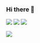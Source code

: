 ### Hi there 👋

<!--
**joshuaaam/joshuaaam** is a ✨ _special_ ✨ repository because its `README.md` (this file) appears on your GitHub profile.

Here are some ideas to get you started:

- 🔭 I’m currently working on ...
- 🌱 I’m currently learning ...
- 👯 I’m looking to collaborate on ...
- 🤔 I’m looking for help with ...
- 💬 Ask me about ...
- 📫 How to reach me: ...
- 😄 Pronouns: ...
- ⚡ Fun fact: ...
-->

<p>
<img src="https://img.shields.io/static/v1?label=Program&message=Vue&color=brightgreen"/>
<img src="https://img.shields.io/static/v1?label=Program&message=Python&color=blue"/>
<img src="https://img.shields.io/static/v1?label=Program&message=JavaScript&color=orange"/>
  
<!-- <a href="你的CSDN主页链接">
  <img src="https://img.shields.io/static/v1?label=Blog&message=CSDN&color=red"/>
</a> -->
</p>

![](https://github-readme-stats.vercel.app/api?username=joshuaaam&show_icons=true&theme=dark&count_private=true) 

